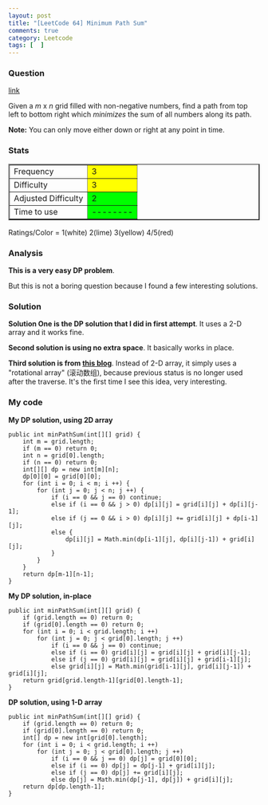 ```yaml
---
layout: post
title: "[LeetCode 64] Minimum Path Sum"
comments: true
category: Leetcode
tags: [  ]
---
```



### Question 
[link](http://oj.leetcode.com/problems/minimum-path-sum/)

<div class="question-content">
            <p></p><p>Given a <i>m</i> x <i>n</i> grid filled with non-negative numbers, find a path from top left to bottom right which <i>minimizes</i> the sum of all numbers along its path.</p>

<p><b>Note:</b> You can only move either down or right at any point in time.</p><p></p>
          </div>

### Stats
<table border="2">
	<tr>
		<td>Frequency</td>
		<td bgcolor="yellow">3</td>
	</tr>
	<tr>
		<td>Difficulty</td>
		<td bgcolor="yellow">3</td>
	</tr>
	<tr>
		<td>Adjusted Difficulty</td>
		<td bgcolor="lime">2</td>
	</tr>
	<tr>
		<td>Time to use</td>
		<td bgcolor="lime">--------</td>
	</tr>
</table>

Ratings/Color = 1(white) 2(lime) 3(yellow) 4/5(red)

### Analysis

__This is a very easy DP problem__. 

But this is not a boring question because I found a few interesting solutions. 

### Solution

__Solution One is the DP solution that I did in first attempt__. It uses a 2-D array and it works fine. 

__Second solution is using no extra space__. It basically works in place. 

__Third solution is from [this blog](http://fisherlei.blogspot.sg/2012/12/leetcode-minimum-path-sum.html)__. Instead of 2-D array, it simply uses a "rotational array" (滚动数组), because previous status is no longer used after the traverse. It's the first time I see this idea, very interesting. 

### My code

__My DP solution, using 2D array__


    public int minPathSum(int[][] grid) {
        int m = grid.length;
        if (m == 0) return 0;
        int n = grid[0].length;
        if (n == 0) return 0;
        int[][] dp = new int[m][n];
        dp[0][0] = grid[0][0];
        for (int i = 0; i < m; i ++) {
            for (int j = 0; j < n; j ++) {
                if (i == 0 && j == 0) continue;
                else if (i == 0 && j > 0) dp[i][j] = grid[i][j] + dp[i][j-1];
                else if (j == 0 && i > 0) dp[i][j] += grid[i][j] + dp[i-1][j];
                else {
                    dp[i][j] = Math.min(dp[i-1][j], dp[i][j-1]) + grid[i][j];
                }
            }
        }
        return dp[m-1][n-1];
    }


__My DP solution, in-place__


    public int minPathSum(int[][] grid) {
        if (grid.length == 0) return 0;
        if (grid[0].length == 0) return 0;
        for (int i = 0; i < grid.length; i ++) 
            for (int j = 0; j < grid[0].length; j ++) 
                if (i == 0 && j == 0) continue;
                else if (i == 0) grid[i][j] = grid[i][j] + grid[i][j-1];
                else if (j == 0) grid[i][j] = grid[i][j] + grid[i-1][j];
                else grid[i][j] = Math.min(grid[i-1][j], grid[i][j-1]) + grid[i][j];
        return grid[grid.length-1][grid[0].length-1];
    }


__DP solution, using 1-D array__


    public int minPathSum(int[][] grid) {
        if (grid.length == 0) return 0;
        if (grid[0].length == 0) return 0;
        int[] dp = new int[grid[0].length];
        for (int i = 0; i < grid.length; i ++) 
            for (int j = 0; j < grid[0].length; j ++) 
                if (i == 0 && j == 0) dp[j] = grid[0][0];
                else if (i == 0) dp[j] = dp[j-1] + grid[i][j];
                else if (j == 0) dp[j] += grid[i][j];
                else dp[j] = Math.min(dp[j-1], dp[j]) + grid[i][j];
        return dp[dp.length-1];
    }
